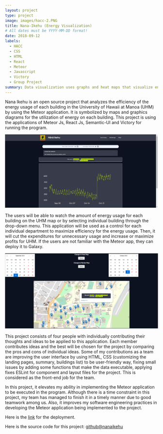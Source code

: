 ```yaml
---
layout: project
type: project
image: images/hacc-2.PNG
title: Nana-Ikehu (Energy Visualization)
# All dates must be YYYY-MM-DD format!
date: 2018-09-12
labels:
  - HACC
  - CSS
  - HTML
  - React
  - Meteor
  - Javascript
  - Victory
  - Group Project
summary: Data visualization uses graphs and heat maps that visualize energy use throughout the University of Hawaii's buildings in Manoa.
---
```


Nana Ikehu is an open source project that analyzes the efficiency of the energy usage of each building in the University of Hawaii at Manoa (UHM) by using the Meteor application. It is symbolized by maps and graphics diagrams for the utilization of energy on each building. This project is using the applications of Meteor Js, React Js, Semantic-UI and Victory for running the program. 

<img class="ui huge right floated rounded image" src="../images/hacc-building.PNG">

The users will be able to watch the amount of energy usage for each building on the UHM map or by selecting individual building through the drop-down menu. This application will be used as a control for each individual department to maximize efficiency for the energy usage. Then, it will cut the expenditures for unnecessary usage and increase or maximize profits for UHM. If the users are not familiar with the Meteor app, they can deploy it to Galaxy. 

<img class="ui huge right floated rounded image" src="../images/hacc-map.PNG">

This project consists of four people with individually contributing their thoughts and ideas to be applied to this application. Each member contributes ideas and the best will be chosen for the project by comparing the pros and cons of individual ideas. Some of my contributions as a team are improving the user interface by using HTML, CSS (customizing the landing pages, summary, buildings list) to be user-friendly way, fixing small issues by adding some functions that make the data executable, applying fixes ESLint for component and layout files for the project.  This is considered as the front-end job for the team. 

In this project, it elevates my ability in implementing the Meteor application to be executed in the program. Although there is a time constraint in this project, my team has managed to finish it in a timely manner due to good teamwork among us. Also, it improves my software engineering practices in developing the Meteor application being implemented to the project. 

Here is the [link](http://nanaikehu1.meteorapp.com/#/) for the deployment.


Here is the source code for this project: [github@nanaikehu](https://github.com/nanaikehu/Nana-Ikehu)

